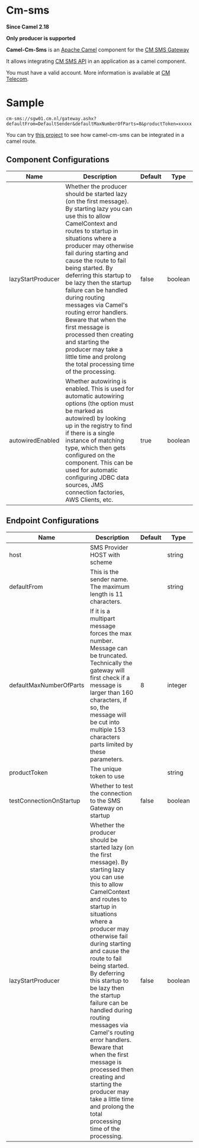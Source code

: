 # Cm-sms

**Since Camel 2.18**

**Only producer is supported**

**Camel-Cm-Sms** is an [Apache Camel](http://camel.apache.org/)
component for the [CM SMS Gateway](https://www.cmtelecom.com)

It allows integrating [CM SMS
API](https://dashboard.onlinesmsgateway.com/docs) in an application as a
camel component.

You must have a valid account. More information is available at [CM
Telecom](https://www.cmtelecom.com/support).

# Sample

    cm-sms://sgw01.cm.nl/gateway.ashx?defaultFrom=DefaultSender&defaultMaxNumberOfParts=8&productToken=xxxxx

You can try [this project](https://github.com/oalles/camel-cm-sample) to
see how camel-cm-sms can be integrated in a camel route.

## Component Configurations

  
|Name|Description|Default|Type|
|---|---|---|---|
|lazyStartProducer|Whether the producer should be started lazy (on the first message). By starting lazy you can use this to allow CamelContext and routes to startup in situations where a producer may otherwise fail during starting and cause the route to fail being started. By deferring this startup to be lazy then the startup failure can be handled during routing messages via Camel's routing error handlers. Beware that when the first message is processed then creating and starting the producer may take a little time and prolong the total processing time of the processing.|false|boolean|
|autowiredEnabled|Whether autowiring is enabled. This is used for automatic autowiring options (the option must be marked as autowired) by looking up in the registry to find if there is a single instance of matching type, which then gets configured on the component. This can be used for automatic configuring JDBC data sources, JMS connection factories, AWS Clients, etc.|true|boolean|

## Endpoint Configurations

  
|Name|Description|Default|Type|
|---|---|---|---|
|host|SMS Provider HOST with scheme||string|
|defaultFrom|This is the sender name. The maximum length is 11 characters.||string|
|defaultMaxNumberOfParts|If it is a multipart message forces the max number. Message can be truncated. Technically the gateway will first check if a message is larger than 160 characters, if so, the message will be cut into multiple 153 characters parts limited by these parameters.|8|integer|
|productToken|The unique token to use||string|
|testConnectionOnStartup|Whether to test the connection to the SMS Gateway on startup|false|boolean|
|lazyStartProducer|Whether the producer should be started lazy (on the first message). By starting lazy you can use this to allow CamelContext and routes to startup in situations where a producer may otherwise fail during starting and cause the route to fail being started. By deferring this startup to be lazy then the startup failure can be handled during routing messages via Camel's routing error handlers. Beware that when the first message is processed then creating and starting the producer may take a little time and prolong the total processing time of the processing.|false|boolean|
